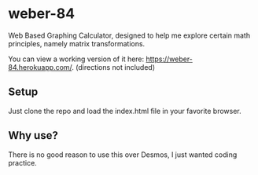 # weber-84
Web Based Graphing Calculator, designed to help me explore certain math principles, namely matrix transformations.

You can view a working version of it here: https://weber-84.herokuapp.com/. (directions not included)

## Setup

Just clone the repo and load the index.html file in your favorite browser.

## Why use?

There is no good reason to use this over Desmos, I just wanted coding practice.
